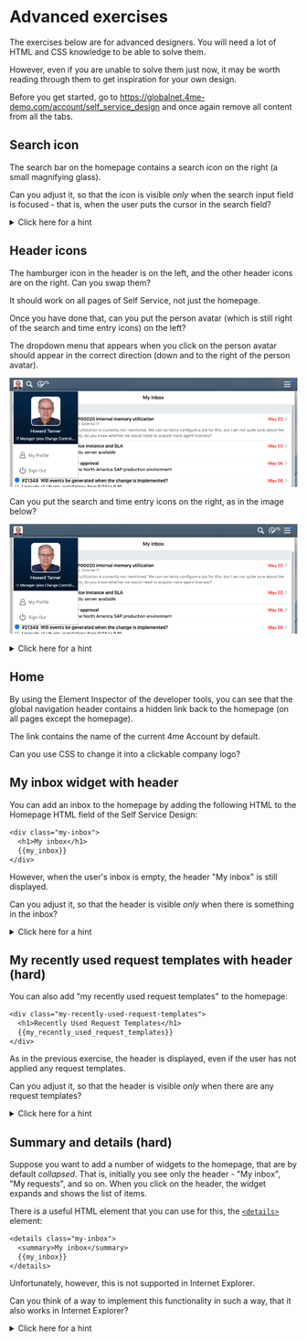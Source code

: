# Advanced exercises

The exercises below are for advanced designers.
You will need a lot of HTML and CSS knowledge to be able to solve them.

However, even if you are unable to solve them just now, 
it may be worth reading through them to get inspiration for your own design.

Before you get started, 
go to https://globalnet.4me-demo.com/account/self_service_design and once again remove all content from all the tabs.   

## Search icon

The search bar on the homepage contains a search icon on the right (a small magnifying glass).

Can you adjust it, so that the icon is visible *only* when the search input field is focused - that is, when the user puts the cursor in the search field?

<details>
  <summary>Click here for a hint</summary>
  Use pseudo-classes and the sibling combinator: https://developer.mozilla.org/en-US/docs/Web/CSS/General_sibling_combinator
</details>


## Header icons

The hamburger icon in the header is on the left, and the other header icons are on the right.
Can you swap them?

It should work on all pages of Self Service, not just the homepage.

Once you have done that, can you put the person avatar (which is still right of the search and time entry icons) on the left?

The dropdown menu that appears when you click on the person avatar should appear in the correct direction (down and to the right of the person avatar).

![](assets/exercise-6/user-menu-left.png)

Can you put the search and time entry icons on the right, as in the image below?

![](assets/exercise-6/icons-right.png)

<details>
  <summary>Click here for a hint</summary>
  You can solve this using various properties related to CSS flexbox layouts.
  Have a look at https://css-tricks.com/snippets/css/a-guide-to-flexbox/.
</details>

## Home

By using the Element Inspector of the developer tools, 
you can see that the global navigation header contains a hidden link back to the homepage 
(on all pages except the homepage).

The link contains the name of the current 4me Account by default.
 
Can you use CSS to change it into a clickable company logo?

## My inbox widget with header

You can add an inbox to the homepage by adding the following HTML to the Homepage HTML field of the Self Service Design:

```
<div class="my-inbox">
  <h1>My inbox</h1>
  {{my_inbox}}
</div>
```

However, when the user's inbox is empty, the header "My inbox" is still displayed.

Can you adjust it, so that the header is visible *only* when there is something in the inbox?


<details>
  <summary>Click here for a hint</summary>
  The widget `{{my_inbox_count}}` might come in handy.
</details>


## My recently used request templates with header (hard)

You can also add "my recently used request templates" to the homepage:

```
<div class="my-recently-used-request-templates">
  <h1>Recently Used Request Templates</h1>
  {{my_recently_used_request_templates}}
</div>
```

As in the previous exercise, the header is displayed, even if the user has not applied any request templates.

Can you adjust it, so that the header is visible *only* when there are any request templates?

<details>
  <summary>Click here for a hint</summary>
  Use CSS flexbox layout and the sibling combinator: (https://developer.mozilla.org/en-US/docs/Web/CSS/General_sibling_combinator).
</details>

## Summary and details (hard)

Suppose you want to add a number of widgets to the homepage, that are by default *collapsed*.
That is, initially you see only the header - "My inbox", "My requests", and so on.
When you click on the header, the widget expands and shows the list of items.

There is a useful HTML element that you can use for this, the [`<details>`](https://developer.mozilla.org/en-US/docs/Web/HTML/Element/details) element:

```
<details class="my-inbox">
  <summary>My inbox</summary>
  {{my_inbox}}
</details>
```

Unfortunately, however, this is not supported in Internet Explorer.

Can you think of a way to implement this functionality in such a way, that it also works in Internet Explorer?

<details>
  <summary>Click here for a hint</summary>
  Use a hidden checkbox and the sibling combinator: https://developer.mozilla.org/en-US/docs/Web/CSS/General_sibling_combinator
</details>
